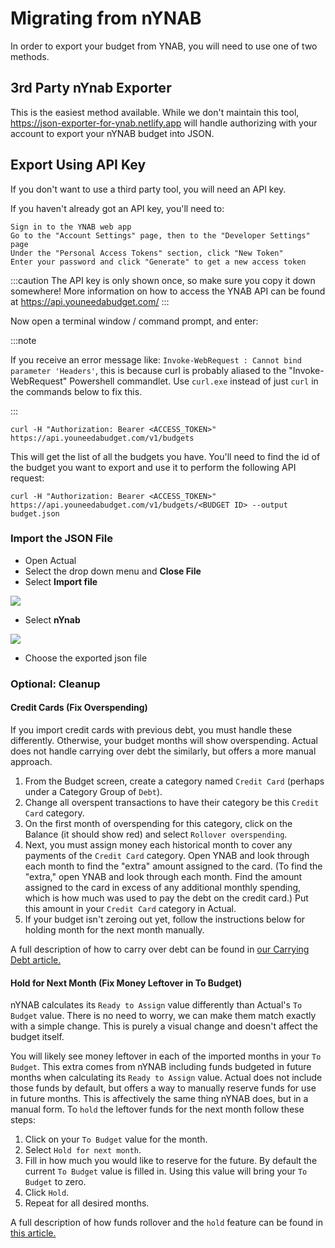 # Migrating from nYNAB

In order to export your budget from YNAB, you will need to use one of two methods.

## 3rd Party nYnab Exporter

This is the easiest method available. While we don't maintain this tool, https://json-exporter-for-ynab.netlify.app will handle authorizing with your account to export your nYNAB budget into JSON.

## Export Using API Key

If you don't want to use a third party tool, you will need an API key.

If you haven't already got an API key, you'll need to:

    Sign in to the YNAB web app
    Go to the "Account Settings" page, then to the "Developer Settings" page
    Under the "Personal Access Tokens" section, click "New Token"
    Enter your password and click "Generate" to get a new access token

:::caution
The API key is only shown once, so make sure you copy it down somewhere! More information on how to access the YNAB API can be found at https://api.youneedabudget.com/
:::

Now open a terminal window / command prompt, and enter:

:::note

If you receive an error message like: `Invoke-WebRequest : Cannot bind parameter 'Headers'`, this is because curl is probably aliased to the "Invoke-WebRequest" Powershell commandlet. Use `curl.exe` instead of just `curl` in the commands below to fix this.

:::

```
curl -H "Authorization: Bearer <ACCESS_TOKEN>" https://api.youneedabudget.com/v1/budgets
```

This will get the list of all the budgets you have. You'll need to find the id of the budget you want to export and use it to perform the following API request:

```
curl -H "Authorization: Bearer <ACCESS_TOKEN>" https://api.youneedabudget.com/v1/budgets/<BUDGET ID> --output budget.json
```

### Import the JSON File

- Open Actual
- Select the drop down menu and **Close File**
- Select **Import file**

![](/img/migrating/actual-import-1.png)

- Select **nYnab**

![](/img/migrating/actual-import-2.png)

- Choose the exported json file

### Optional: Cleanup

#### Credit Cards (Fix Overspending)

If you import credit cards with previous debt, you must handle these differently. Otherwise, your budget months will show overspending. Actual does not handle carrying over debt the similarly, but offers a more manual approach.

1. From the Budget screen, create a category named `Credit Card` (perhaps under a Category Group of `Debt`).
2. Change all overspent transactions to have their category be this `Credit Card` category.
3. On the first month of overspending for this category, click on the Balance (it should show red) and select `Rollover overspending`.
4. Next, you must assign money each historical month to cover any payments of the `Credit Card` category. Open YNAB and look through each month to find the "extra" amount assigned to the card. (To find the "extra," open YNAB and look through each month. Find the amount assigned to the card in excess of any additional monthly spending, which is how much was used to pay the debt on the credit card.) Put this amount in your `Credit Card` category in Actual.
5. If your budget isn't zeroing out yet, follow the instructions below for holding month for the next month manually.

A full description of how to carry over debt can be found in [our Carrying Debt article.](https://actualbudget.org/docs/budgeting/credit-cards/carrying-debt)

#### Hold for Next Month (Fix Money Leftover in To Budget)

nYNAB calculates its `Ready to Assign` value differently than Actual's `To Budget` value.
There is no need to worry, we can make them match exactly with a simple change.
This is purely a visual change and doesn't affect the budget itself.

You will likely see money leftover in each of the imported months in your `To Budget`.
This extra comes from nYNAB including funds budgeted in future months when calculating its `Ready to Assign` value.
Actual does not include those funds by default, but offers a way to manually reserve funds for use in future months.
This is affectively the same thing nYNAB does, but in a manual form.
To `hold` the leftover funds for the next month follow these steps:
1. Click on your `To Budget` value for the month.
2. Select `Hold for next month`.
3. Fill in how much you would like to reserve for the future.  By default the current `To Budget` value is filled in.  Using this value will bring your `To Budget` to zero.
4. Click `Hold`.
4. Repeat for all desired months.

A full description of how funds rollover and the `hold` feature can be found in [this article.](../budgeting/#how-money-rolls-over)
